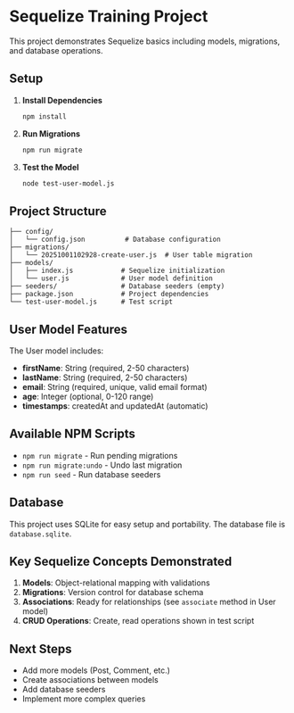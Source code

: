 # Sequelize Training Project

This project demonstrates Sequelize basics including models, migrations, and database operations.

## Setup

1. **Install Dependencies**
   ```bash
   npm install
   ```

2. **Run Migrations**
   ```bash
   npm run migrate
   ```

3. **Test the Model**
   ```bash
   node test-user-model.js
   ```

## Project Structure

```
├── config/
│   └── config.json          # Database configuration
├── migrations/
│   └── 20251001102928-create-user.js  # User table migration
├── models/
│   ├── index.js            # Sequelize initialization
│   └── user.js             # User model definition
├── seeders/                # Database seeders (empty)
├── package.json            # Project dependencies
└── test-user-model.js      # Test script
```

## User Model Features

The User model includes:
- **firstName**: String (required, 2-50 characters)
- **lastName**: String (required, 2-50 characters)  
- **email**: String (required, unique, valid email format)
- **age**: Integer (optional, 0-120 range)
- **timestamps**: createdAt and updatedAt (automatic)

## Available NPM Scripts

- `npm run migrate` - Run pending migrations
- `npm run migrate:undo` - Undo last migration
- `npm run seed` - Run database seeders

## Database

This project uses SQLite for easy setup and portability. The database file is `database.sqlite`.

## Key Sequelize Concepts Demonstrated

1. **Models**: Object-relational mapping with validations
2. **Migrations**: Version control for database schema
3. **Associations**: Ready for relationships (see `associate` method in User model)
4. **CRUD Operations**: Create, read operations shown in test script

## Next Steps

- Add more models (Post, Comment, etc.)
- Create associations between models
- Add database seeders
- Implement more complex queries